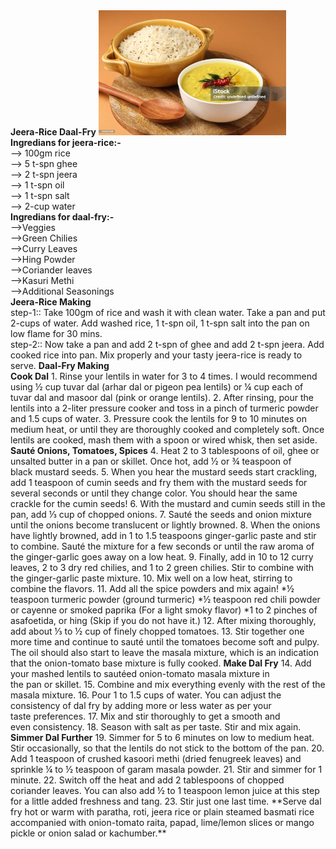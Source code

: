 <!DOCTYPE html>
<html lang="en">
<head>
   <b> Jeera-Rice Daal-Fry</b>
</head>
<body>
    <img src="jeera-rice.jpeg"
    width="300px" height="200px">
    <b> Ingredians for jeera-rice:- </b>
   <br>--> 100gm rice 
   <br>--> 5 t-spn ghee 
   <br>--> 2 t-spn jeera 
   <br>--> 1 t-spn oil
   <br>--> 1 t-spn salt
   <br>--> 2-cup water
   <br>
   <b> Ingredians for daal-fry:- </b>
   <br>-->Veggies
   <br>-->Green Chilies
   <br>-->Curry Leaves
   <br>-->Hing Powder
   <br>-->Coriander leaves
   <br>-->Kasuri Methi
   <br>-->Additional Seasonings
   <br>
   <b>Jeera-Rice Making</b>
    <br>
                step-1:: Take 100gm of rice and wash it with clean water. Take a pan and put 2-cups of water. Add washed rice, 1 t-spn oil, 1  t-spn salt into the pan on low flame for 30 mins. <br>
                step-2:: Now take a pan and add 2 t-spn of ghee and add 2 t-spn jeera. Add cooked rice into pan. Mix properly and your tasty jeera-rice is ready to serve.
   <b>Daal-Fry Making</b>
    <br>
            <b>Cook Dal</b> 
               1. Rinse your lentils in water for 3 to 4 times. I would recommend using ½ cup tuvar dal (arhar dal or pigeon pea lentils) or ¼ cup each of tuvar dal and masoor dal (pink or orange lentils).
               2. After rinsing, pour the lentils into a 2-liter pressure cooker and toss in a pinch of turmeric powder and 1.5 cups of water.
               3. Pressure cook the lentils for 9 to 10 minutes on medium heat, or until they are thoroughly cooked and completely soft. Once lentils are cooked, mash them with a spoon or wired whisk, then set aside.
            <b>Sauté Onions, Tomatoes, Spices</b>
               4. Heat 2 to 3 tablespoons of oil, ghee or unsalted butter in a pan or skillet. Once hot, add ½ or ¾ teaspoon of black mustard seeds.
               5. When you hear the mustard seeds start crackling, add 1 teaspoon of cumin seeds and fry them with the mustard seeds for several seconds or until they change color. You should hear the same crackle for the cumin seeds!
               6. With the mustard and cumin seeds still in the pan, add ⅓ cup of chopped onions.
               7. Sauté the seeds and onion mixture until the onions become translucent or lightly browned.
               8. When the onions have lightly browned, add in 1 to 1.5 teaspoons ginger-garlic paste and stir to combine. Sauté the mixture for a few seconds or until the raw aroma of the ginger-garlic goes away on a low heat.
               9. Finally, add in 10 to 12 curry leaves, 2 to 3 dry red chilies, and 1 to 2 green chilies. Stir to combine with the ginger-garlic paste mixture.
               10. Mix well on a low heat, stirring to combine the flavors. 
               11. Add all the spice powders and mix again!
               *½ teaspoon turmeric powder (ground turmeric)
               *½ teaspoon red chili powder or cayenne or smoked paprika (For a light smoky flavor)
               *1 to 2 pinches of asafoetida, or hing (Skip if you do not have it.)
               12. After mixing thoroughly, add about ⅓ to ½ cup of finely chopped tomatoes.
               13. Stir together one more time and continue to sauté until the tomatoes become soft and pulpy.
               The oil should also start to leave the masala mixture, which is an indication that the onion-tomato base mixture is fully cooked.
            <b>Make Dal Fry</b>
               14. Add your mashed lentils to sautéed onion-tomato masala mixture in the pan or skillet.
               15. Combine and mix everything evenly with the rest of the masala mixture.
               16. Pour 1 to 1.5 cups of water. You can adjust the consistency of dal fry by adding more or less water as per your taste preferences.
               17. Mix and stir thoroughly to get a smooth and even consistency.
               18. Season with salt as per taste. Stir and mix again.
            <b>Simmer Dal Further</b>
               19. Simmer for 5 to 6 minutes on low to medium heat. Stir occasionally, so that the lentils do not stick to the bottom of the pan.
               20. Add 1 teaspoon of crushed kasoori methi (dried fenugreek leaves) and sprinkle ¼ to ½ teaspoon of garam masala powder.
               21. Stir and simmer for 1 minute.
               22. Switch off the heat and add 2 tablespoons of chopped coriander leaves. You can also add ½ to 1 teaspoon lemon juice at this step for a little added freshness and tang.
               23. Stir just one last time.
               **Serve dal fry hot or warm with paratha, roti, jeera rice or plain steamed basmati rice accompanied with onion-tomato raita, papad, lime/lemon slices or mango pickle or onion salad or kachumber.**
</body>
</html>